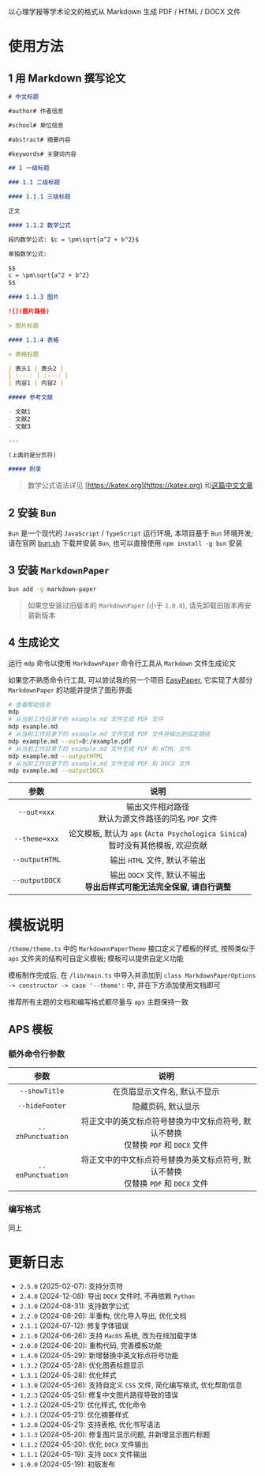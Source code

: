 以心理学报等学术论文的格式从 Markdown 生成 PDF / HTML / DOCX 文件

# 使用方法

## 1 用 Markdown 撰写论文

```markdown
# 中文标题

#author# 作者信息

#school# 单位信息

#abstract# 摘要内容

#keywords# 关键词内容

## 1 一级标题

### 1.1 二级标题

#### 1.1.1 三级标题

正文

#### 1.1.2 数学公式

段内数学公式: $c = \pm\sqrt{a^2 + b^2}$

单独数学公式:

$$
c = \pm\sqrt{a^2 + b^2}
$$

#### 1.1.3 图片

![](图片路径)

> 图片标题

#### 1.1.4 表格

> 表格标题

| 表头1 | 表头2 |
| :---: | :---: |
| 内容1 | 内容2 |

##### 参考文献

- 文献1
- 文献2
- 文献3

--- 

(上面的是分页符)

##### 附录
```

> 数学公式语法详见 [https://katex.org](https://katex.org) 和[这篇中文文章](https://kissingfire123.github.io/2022/02/18_数学公式katex常用语法总结)

## 2 安装 `Bun`

`Bun` 是一个现代的 `JavaScript` / `TypeScript` 运行环境, 本项目基于 `Bun` 环境开发; 请在官网 [bun.sh](https://bun.sh) 下载并安装 `Bun`, 也可以直接使用 `npm install -g bun` 安装

## 3 安装 `MarkdownPaper`

```bash
bun add -g markdown-paper
```

> 如果您安装过旧版本的 `MarkdownPaper` (小于 `2.0.0`), 请先卸载旧版本再安装新版本

## 4 生成论文

运行 `mdp` 命令以使用 `MarkdownPaper` 命令行工具从 `Markdown` 文件生成论文

如果您不熟悉命令行工具, 可以尝试我的另一个项目 [EasyPaper](https://github.com/LeafYeeXYZ/EasyPaper), 它实现了大部分 `MarkdownPaper` 的功能并提供了图形界面

```bash
# 查看帮助信息
mdp
# 从当前工作目录下的 example.md 文件生成 PDF 文件
mdp example.md
# 从当前工作目录下的 example.md 文件生成 PDF 文件并输出到指定路径
mdp example.md --out=D:/example.pdf
# 从当前工作目录下的 example.md 文件生成 PDF 和 HTML 文件
mdp example.md --outputHTML
# 从当前工作目录下的 example.md 文件生成 PDF 和 DOCX 文件
mdp example.md --outputDOCX
```

| 参数 | 说明 |
| :---: | :---: |
| `--out=xxx` | 输出文件相对路径<br>默认为源文件路径的同名 `PDF` 文件 |
| `--theme=xxx` | 论文模板, 默认为 `aps` (`Acta Psychologica Sinica`)<br>暂时没有其他模板, 欢迎贡献 |
| `--outputHTML` | 输出 `HTML` 文件, 默认不输出 |
| `--outputDOCX` | 输出 `DOCX` 文件, 默认不输出<br>**导出后样式可能无法完全保留, 请自行调整** |

# 模板说明

`/theme/theme.ts` 中的 `MarkdownnPaperTheme` 接口定义了模板的样式, 按照类似于 `aps` 文件夹的结构可自定义模板; 模板可以提供自定义功能

模板制作完成后, 在 `/lib/main.ts` 中导入并添加到 `class MarkdownPaperOptions -> constructor -> case '--theme':` 中, 并在下方添加使用文档即可

推荐所有主题的文档和编写格式都尽量与 `aps` 主题保持一致

## APS 模板

### 额外命令行参数

| 参数 | 说明 |
| :---: | :---: |
| `--showTitle` | 在页眉显示文件名, 默认不显示 |
| `--hideFooter` | 隐藏页码, 默认显示 |
| `--zhPunctuation` | 将正文中的英文标点符号替换为中文标点符号, 默认不替换<br>仅替换 `PDF` 和 `DOCX` 文件 |
| `--enPunctuation` | 将正文中的中文标点符号替换为英文标点符号, 默认不替换<br>仅替换 `PDF` 和 `DOCX` 文件 |

### 编写格式

同上

# 更新日志

- `2.5.0` (2025-02-07): 支持分页符
- `2.4.0` (2024-12-08): 导出 `DOCX` 文件时, 不再依赖 `Python`
- `2.3.0` (2024-08-31): 支持数学公式
- `2.2.0` (2024-08-26): 半重构, 优化导入导出, 优化文档
- `2.1.1` (2024-07-12): 修复字体错误
- `2.1.0` (2024-06-26): 支持 `MacOS` 系统, 改为在线加载字体
- `2.0.0` (2024-06-20): 重构代码, 完善模板功能
- `1.4.0` (2024-05-29): 新增替换中英文标点符号功能
- `1.3.2` (2024-05-28): 优化图表标题显示
- `1.3.1` (2024-05-28): 优化样式
- `1.3.0` (2024-05-26): 支持自定义 `CSS` 文件, 简化编写格式, 优化帮助信息
- `1.2.3` (2024-05-25): 修复中文图片路径导致的错误
- `1.2.2` (2024-05-21): 优化样式, 优化命令
- `1.2.1` (2024-05-21): 优化摘要样式
- `1.2.0` (2024-05-21): 支持表格, 优化书写语法
- `1.1.3` (2024-05-20): 修复图片显示问题, 并新增显示图片标题
- `1.1.2` (2024-05-20): 优化 `DOCX` 文件输出
- `1.1.1` (2024-05-19): 支持 `DOCX` 文件输出
- `1.0.0` (2024-05-19): 初版发布